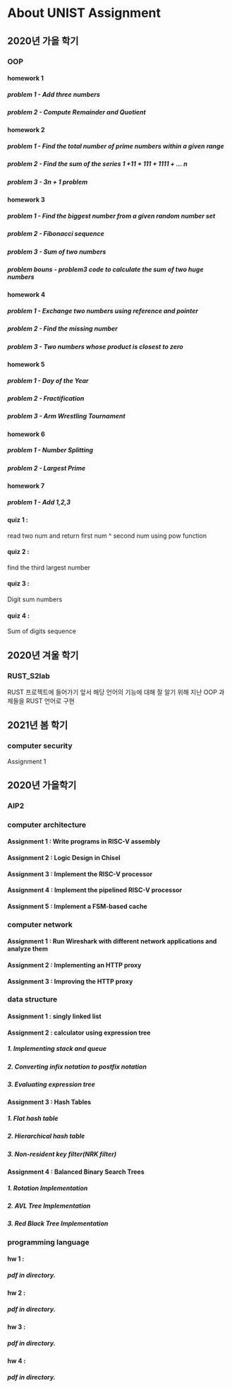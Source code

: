 # About UNIST Assignment

## 2020년 가을 학기
### OOP
#### homework 1
  ##### problem 1 - Add three numbers
  ##### problem 2 - Compute Remainder and Quotient
  
#### homework 2
  ##### problem 1 - Find the total number of prime numbers within a given range
  ##### problem 2 - Find the sum of the series 1 +11 + 111 + 1111 + ... n
  ##### problem 3 - 3n + 1 problem
  
#### homework 3
  ##### problem 1 - Find the biggest number from a given random number set
  ##### problem 2 - Fibonacci sequence
  ##### problem 3 - Sum of two numbers
  ##### problem bouns - problem3 code to calculate the sum of two huge numbers
  
#### homework 4
  ##### problem 1 - Exchange two numbers using reference and pointer
  ##### problem 2 - Find the missing number
  ##### problem 3 - Two numbers whose product is closest to zero
  
#### homework 5 
  ##### problem 1 - Day of the Year
  ##### problem 2 - Fractification 
  ##### problem 3 - Arm Wrestling Tournament
  
#### homework 6
  ##### problem 1 - Number Splitting
  ##### problem 2 - Largest Prime

#### homework 7
  ##### problem 1 - Add 1,2,3

#### quiz 1 : 
  read two num and return first num ^ second num using pow function
  
#### quiz 2 : 
  find the third largest number

#### quiz 3 : 
  Digit sum numbers

#### quiz 4 : 
  Sum of digits sequence


## 2020년 겨울 학기
### RUST_S2lab
RUST 프로젝트에 들어가기 앞서 해당 언어의 기능에 대해 잘 알기 위해 지난 OOP 과제들을 RUST 언어로 구현


## 2021년 봄 학기
### computer security
Assignment 1


## 2020년 가을학기
### AIP2


### computer architecture
#### Assignment 1 : Write programs in RISC-V assembly
#### Assignment 2 : Logic Design in Chisel
#### Assignment 3 : Implement the RISC-V processor
#### Assignment 4 : Implement the pipelined RISC-V processor
#### Assignment 5 : Implement a FSM-based cache


### computer network
#### Assignment 1 : Run Wireshark with different network applications and analyze them
#### Assignment 2 : Implementing an HTTP proxy
#### Assignment 3 : Improving the HTTP proxy


### data structure
#### Assignment 1 : singly linked list
#### Assignment 2 : calculator using expression tree
##### 1. Implementing stack and queue
##### 2. Converting infix notation to postfix notation
##### 3. Evaluating expression tree
#### Assignment 3 : Hash Tables
##### 1. Flat hash table
##### 2. Hierarchical hash table
##### 3. Non-resident key filter(NRK filter)
#### Assignment 4 : Balanced Binary Search Trees
##### 1. Rotation Implementation
##### 2. AVL Tree Implementation
##### 3. Red Black Tree Implementation


### programming language
#### hw 1 : 
  ##### pdf in directory.
#### hw 2 : 
  ##### pdf in directory.
#### hw 3 : 
  ##### pdf in directory.
#### hw 4 : 
  ##### pdf in directory.

